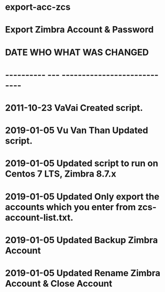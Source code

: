 
# export-acc-zcs
# Export Zimbra Account &amp; Password
# DATE       WHO WHAT WAS CHANGED
# ---------- --- ----------------------------
# 2011-10-23 VaVai Created script.
# 2019-01-05 Vu Van Than Updated script.
# 2019-01-05 Updated script to run on Centos 7 LTS, Zimbra 8.7.x
# 2019-01-05 Updated Only export the accounts which you enter from zcs-account-list.txt.
# 2019-01-05 Updated Backup Zimbra Account
# 2019-01-05 Updated Rename Zimbra Account & Close Account
